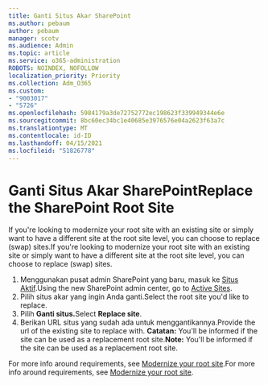 ```yaml
---
title: Ganti Situs Akar SharePoint
ms.author: pebaum
author: pebaum
manager: scotv
ms.audience: Admin
ms.topic: article
ms.service: o365-administration
ROBOTS: NOINDEX, NOFOLLOW
localization_priority: Priority
ms.collection: Adm_O365
ms.custom:
- "9003017"
- "5726"
ms.openlocfilehash: 5984179a3de72752772ec198623f339949344e6e
ms.sourcegitcommit: 8bc60ec34bc1e40685e3976576e04a2623f63a7c
ms.translationtype: MT
ms.contentlocale: id-ID
ms.lasthandoff: 04/15/2021
ms.locfileid: "51826778"
---
```

# <a name="replace-the-sharepoint-root-site"></a><span data-ttu-id="5dec9-102">Ganti Situs Akar SharePoint</span><span class="sxs-lookup"><span data-stu-id="5dec9-102">Replace the SharePoint Root Site</span></span>
<span data-ttu-id="5dec9-103">If you're looking to modernize your root site with an existing site or simply want to have a different site at the root site level, you can choose to replace (swap) sites.</span><span class="sxs-lookup"><span data-stu-id="5dec9-103">If you're looking to modernize your root site with an existing site or simply want to have a different site at the root site level, you can choose to replace (swap) sites.</span></span>

1. <span data-ttu-id="5dec9-104">Menggunakan pusat admin SharePoint yang baru, masuk ke [Situs Aktif](https://admin.microsoft.com/sharepoint?page=siteManagement&modern=true).</span><span class="sxs-lookup"><span data-stu-id="5dec9-104">Using the new SharePoint admin center, go to [Active Sites](https://admin.microsoft.com/sharepoint?page=siteManagement&modern=true).</span></span>
2. <span data-ttu-id="5dec9-105">Pilih situs akar yang ingin Anda ganti.</span><span class="sxs-lookup"><span data-stu-id="5dec9-105">Select the root site you'd like to replace.</span></span>
3. <span data-ttu-id="5dec9-106">Pilih **Ganti situs.**</span><span class="sxs-lookup"><span data-stu-id="5dec9-106">Select **Replace site**.</span></span>
4. <span data-ttu-id="5dec9-107">Berikan URL situs yang sudah ada untuk menggantikannya.</span><span class="sxs-lookup"><span data-stu-id="5dec9-107">Provide the url of the existing site to replace with.</span></span> <span data-ttu-id="5dec9-108">**Catatan:** You'll be informed if the site can be used as a replacement root site.</span><span class="sxs-lookup"><span data-stu-id="5dec9-108">**Note:** You'll be informed if the site can be used as a replacement root site.</span></span>

<span data-ttu-id="5dec9-109">For more info around requirements, see [Modernize your root site](https://docs.microsoft.com/sharepoint/modern-root-site).</span><span class="sxs-lookup"><span data-stu-id="5dec9-109">For more info around requirements, see [Modernize your root site](https://docs.microsoft.com/sharepoint/modern-root-site).</span></span>

